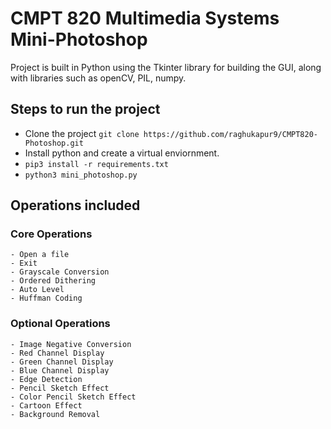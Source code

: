 # CMPT 820 Multimedia Systems Mini-Photoshop

Project is built in Python using the Tkinter library for building the GUI, along with libraries such as openCV, PIL, numpy.

## Steps to run the project
- Clone the project ```git clone https://github.com/raghukapur9/CMPT820-Photoshop.git```
- Install python and create a virtual enviornment.
- ```pip3 install -r requirements.txt```
- ```python3 mini_photoshop.py```

## Operations included

### Core Operations
    - Open a file
    - Exit
    - Grayscale Conversion
    - Ordered Dithering
    - Auto Level
    - Huffman Coding

### Optional Operations
    - Image Negative Conversion
    - Red Channel Display
    - Green Channel Display
    - Blue Channel Display
    - Edge Detection
    - Pencil Sketch Effect
    - Color Pencil Sketch Effect
    - Cartoon Effect
    - Background Removal


